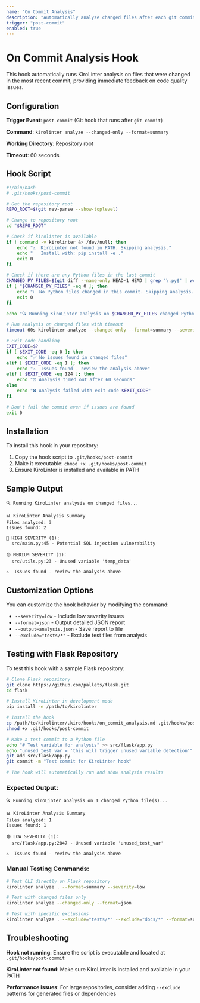 ```yaml
---
name: "On Commit Analysis"
description: "Automatically analyze changed files after each git commit"
trigger: "post-commit"
enabled: true
---
```


# On Commit Analysis Hook

This hook automatically runs KiroLinter analysis on files that were changed in the most recent commit, providing immediate feedback on code quality issues.

## Configuration

**Trigger Event**: `post-commit` (Git hook that runs after `git commit`)

**Command**: `kirolinter analyze --changed-only --format=summary`

**Working Directory**: Repository root

**Timeout**: 60 seconds

## Hook Script

```bash
#!/bin/bash
# .git/hooks/post-commit

# Get the repository root
REPO_ROOT=$(git rev-parse --show-toplevel)

# Change to repository root
cd "$REPO_ROOT"

# Check if kirolinter is available
if ! command -v kirolinter &> /dev/null; then
    echo "⚠️  KiroLinter not found in PATH. Skipping analysis."
    echo "   Install with: pip install -e ."
    exit 0
fi

# Check if there are any Python files in the last commit
CHANGED_PY_FILES=$(git diff --name-only HEAD~1 HEAD | grep '\.py$' | wc -l)
if [ "$CHANGED_PY_FILES" -eq 0 ]; then
    echo "ℹ️  No Python files changed in this commit. Skipping analysis."
    exit 0
fi

echo "🔍 Running KiroLinter analysis on $CHANGED_PY_FILES changed Python file(s)..."

# Run analysis on changed files with timeout
timeout 60s kirolinter analyze --changed-only --format=summary --severity=medium

# Exit code handling
EXIT_CODE=$?
if [ $EXIT_CODE -eq 0 ]; then
    echo "✅ No issues found in changed files"
elif [ $EXIT_CODE -eq 1 ]; then
    echo "⚠️  Issues found - review the analysis above"
elif [ $EXIT_CODE -eq 124 ]; then
    echo "⏰ Analysis timed out after 60 seconds"
else
    echo "❌ Analysis failed with exit code $EXIT_CODE"
fi

# Don't fail the commit even if issues are found
exit 0
```

## Installation

To install this hook in your repository:

1. Copy the hook script to `.git/hooks/post-commit`
2. Make it executable: `chmod +x .git/hooks/post-commit`
3. Ensure KiroLinter is installed and available in PATH

## Sample Output

```
🔍 Running KiroLinter analysis on changed files...

📊 KiroLinter Analysis Summary
Files analyzed: 3
Issues found: 2

🔴 HIGH SEVERITY (1):
  src/main.py:45 - Potential SQL injection vulnerability

🟡 MEDIUM SEVERITY (1):
  src/utils.py:23 - Unused variable 'temp_data'

⚠️  Issues found - review the analysis above
```

## Customization Options

You can customize the hook behavior by modifying the command:

- `--severity=low` - Include low severity issues
- `--format=json` - Output detailed JSON report
- `--output=analysis.json` - Save report to file
- `--exclude="tests/*"` - Exclude test files from analysis

## Testing with Flask Repository

To test this hook with a sample Flask repository:

```bash
# Clone Flask repository
git clone https://github.com/pallets/flask.git
cd flask

# Install KiroLinter in development mode
pip install -e /path/to/kirolinter

# Install the hook
cp /path/to/kirolinter/.kiro/hooks/on_commit_analysis.md .git/hooks/post-commit
chmod +x .git/hooks/post-commit

# Make a test commit to a Python file
echo "# Test variable for analysis" >> src/flask/app.py
echo "unused_test_var = 'this will trigger unused variable detection'" >> src/flask/app.py
git add src/flask/app.py
git commit -m "Test commit for KiroLinter hook"

# The hook will automatically run and show analysis results
```

### Expected Output:
```
🔍 Running KiroLinter analysis on 1 changed Python file(s)...

📊 KiroLinter Analysis Summary
Files analyzed: 1
Issues found: 1

🟢 LOW SEVERITY (1):
  src/flask/app.py:2847 - Unused variable 'unused_test_var'

⚠️  Issues found - review the analysis above
```

### Manual Testing Commands:

```bash
# Test CLI directly on Flask repository
kirolinter analyze . --format=summary --severity=low

# Test with changed files only
kirolinter analyze --changed-only --format=json

# Test with specific exclusions
kirolinter analyze . --exclude="tests/*" --exclude="docs/*" --format=summary
```

## Troubleshooting

**Hook not running**: Ensure the script is executable and located at `.git/hooks/post-commit`

**KiroLinter not found**: Make sure KiroLinter is installed and available in your PATH

**Performance issues**: For large repositories, consider adding `--exclude` patterns for generated files or dependencies